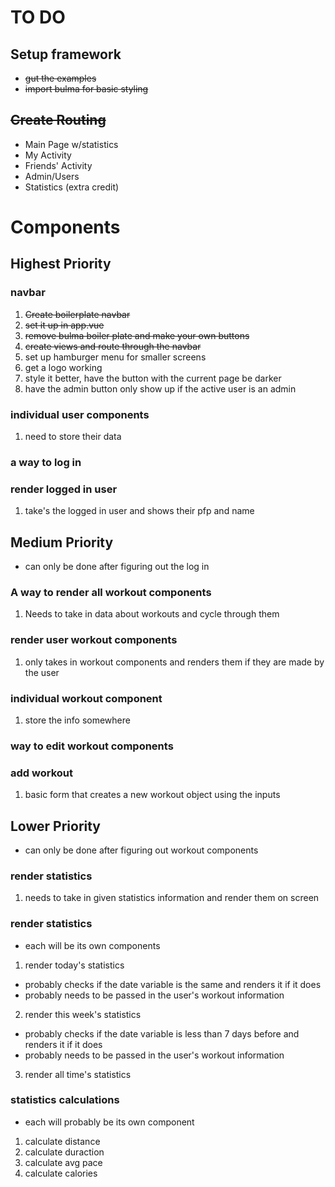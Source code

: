 # TO DO

## Setup framework
- ~~gut the examples~~
- ~~import bulma for basic styling~~

## ~~Create Routing~~
- Main Page w/statistics
- My Activity
- Friends' Activity
- Admin/Users
- Statistics (extra credit)

# Components

## Highest Priority

### navbar
1. ~~Create boilerplate navbar~~
2. ~~set it up in app.vue~~
3. ~~remove bulma boiler plate and make your own buttons~~
4. ~~create views and route through the navbar~~
5. set up hamburger menu for smaller screens
6. get a logo working 
7. style it better, have the button with the current page be darker
8. have the admin button only show up if the active user is an admin

### individual user components
1. need to store their data
### a way to log in
### render logged in user
1. take's the logged in user and shows their pfp and name

## Medium Priority 
- can only be done after figuring out the log in

### A way to render all workout components
1. Needs to take in data about workouts and cycle through them
### render user workout components
1. only takes in workout components and renders them if they are made by the user
### individual workout component
1. store the info somewhere
### way to edit workout components
### add workout
1. basic form that creates a new workout object using the inputs

## Lower Priority
- can only be done after figuring out workout components

### render statistics
1. needs to take in given statistics information and render them on screen

### render statistics
- each will be its own components

1. render today's statistics
- probably checks if the date variable is the same and renders it if it does
- probably needs to be passed in the user's workout information
2. render this week's statistics
- probably checks if the date variable is less than 7 days before and renders it if it does
- probably needs to be passed in the user's workout information
3. render all time's statistics  

### statistics calculations
- each will probably be its own component
1. calculate distance
2. calculate duraction
3. calculate avg pace
4. calculate calories